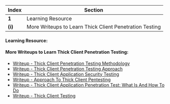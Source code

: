 Index | Section
---   | ---
**1** | Learning Resource
**(i)** | More Writeups to Learn Thick Client Penetration Testing


#### Learning Resource:

#### More Writeups to Learn Thick Client Penetration Testing:

  * [Writeup - Thick Client Penetration Testing Methodology](https://www.cyberark.com/resources/threat-research-blog/thick-client-penetration-testing-methodology)
  * [Writeup - Thick Client Penetration Testing Approach](https://payatu.com/blog/farid/Thick-Client-Basic)
  * [Writeup - Thick Client Application Security Testing](https://www.optiv.com/insights/source-zero/blog/thick-client-application-security-testing)
  * [Writeup - Approach To Thick Client Pentesting](https://rsk-cyber-security.com/security/approach-to-thick-client-pentesting/)
  * [Writeup - Thick Client Application Penetration Test: What Is And How To Do](https://www.threatintelligence.com/blog/thick-client-application-penetration-test)
  * [Writeup - Thick Client Testing](https://www.synopsys.com/software-integrity/software-security-services/thick-client-testing.html)
 

